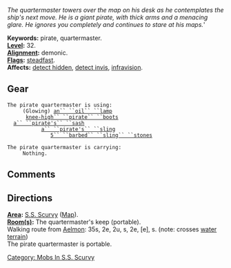 *The quartermaster towers over the map on his desk as he contemplates
the ship's next move. He is a giant pirate, with thick arms and a
menacing glare. He ignores you completely and continues to stare at his
maps.*'

**Keywords:** pirate, quartermaster.  
**[Level](Level.md "wikilink"):** 32.  
**[Alignment](Alignment.md "wikilink"):** demonic.  
**[Flags](:Category:_Mob_Types.md "wikilink"):**
[steadfast](Sentinel_Mobs.md "wikilink").  
**Affects:** [detect hidden](Detect_Hidden.md "wikilink"), [detect
invis](Detect_Invis.md "wikilink"),
[infravision](Infravision.md "wikilink").  

## Gear

`The pirate quartermaster is using:`  
<used as light>`     (Glowing) `[`an`` ``oil`` ``lamp`](Oil_Lamp.md "wikilink")  
<worn on feet>`      `[`knee-high`` ``pirate`` ``boots`](Knee-High_Pirate_Boots.md "wikilink")  
<worn about waist>`  `[`a`` ``pirate's`` ``sash`](Pirate's_Sash.md "wikilink")  
<wielded>`           `[`a`` ``pirate's`` ``sling`](Pirate's_Sling.md "wikilink")  
<held>`              `[`5`` ``barbed`` ``sling`` ``stones`](Barbed_Sling_Stones.md "wikilink")

`The pirate quartermaster is carrying:`  
`     Nothing.`

## Comments

## Directions

**[Area](:Category:_Areas.md "wikilink"):** [S.S.
Scurvy](:Category:_S.S._Scurvy.md "wikilink")
([Map](S.S._Scurvy_Map.md "wikilink")).  
**[Room(s)](:Category:_Rooms.md "wikilink"):** The quartermaster's keep
(portable).  
Walking route from [Aelmon](Aelmon.md "wikilink"): 35s, 2e, 2u, s, 2e,
\[e\], s. (note: crosses [water terrain](Water_Terrain.md "wikilink"))  
The pirate quartermaster is portable.  

[Category: Mobs In S.S.
Scurvy](Category:_Mobs_In_S.S._Scurvy "wikilink")
